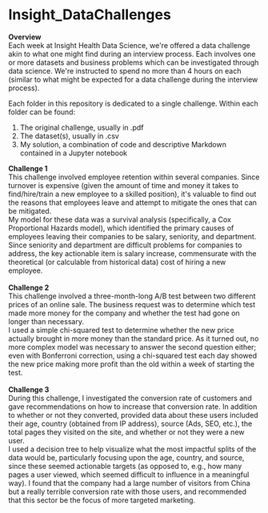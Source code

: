 # Insight_DataChallenges
**Overview**<br>
Each week at Insight Health Data Science, we're offered a data challenge akin to what one might find during an interview process. Each involves one or more datasets and business problems which can be investigated through data science. We're instructed to spend no more than 4 hours on each (similar to what might be expected for a data challenge during the interview process).<br>

Each folder in this repository is dedicated to a single challenge. Within each folder can be found:<br>
1. The original challenge, usually in .pdf
2. The dataset(s), usually in .csv
3. My solution, a combination of code and descriptive Markdown contained in a Jupyter notebook<br>

**Challenge 1**<br> 
    This challenge involved employee retention within several companies. Since turnover is expensive (given the amount of time and money it takes to find/hire/train a new employee to a skilled position), it's valuable to find out the reasons that employees leave and attempt to mitigate the ones that can be mitigated.<br>
    My model for these data was a survival analysis (specifically, a Cox Proportional Hazards model), which identified the primary causes of employees leaving their companies to be salary, seniority, and department. Since seniority and department are difficult problems for companies to address, the key actionable item is salary increase, commensurate with the theoretical (or calculable from historical data) cost of hiring a new employee.<br><br> 
**Challenge 2**<br> 
    This challenge involved a three-month-long A/B test between two different prices of an online sale. The business request was to determine which test made more money for the company and whether the test had gone on longer than necessary.<br>
    I used a simple chi-squared test to determine whether the new price actually brought in more money than the standard price. As it turned out, no more complex model was necessary to answer the second question either; even with Bonferroni correction, using a chi-squared test each day showed the new price making more profit than the old within a week of starting the test.<br><br> 
**Challenge 3**<br> 
    During this challenge, I investigated the conversion rate of customers and gave recommendations on how to increase that conversion rate. In addition to whether or not they converted, provided data about these users included their age, country (obtained from IP address), source (Ads, SEO, etc.), the total pages they visited on the site, and whether or not they were a new user.<br>
    I used a decision tree to help visualize what the most impactful splits of the data would be, particularly focusing upon the age, country, and source, since these seemed actionable targets (as opposed to, e.g., how many pages a user viewed, which seemed difficult to influence in a meaningful way). I found that the company had a large number of visitors from China but a really terrible conversion rate with those users, and recommended that this sector be the focus of more targeted marketing.<br><br> 
